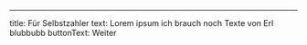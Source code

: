 ---
title: Für Selbstzahler
text: Lorem ipsum ich brauch noch Texte von Erl blubbubb
buttonText: Weiter